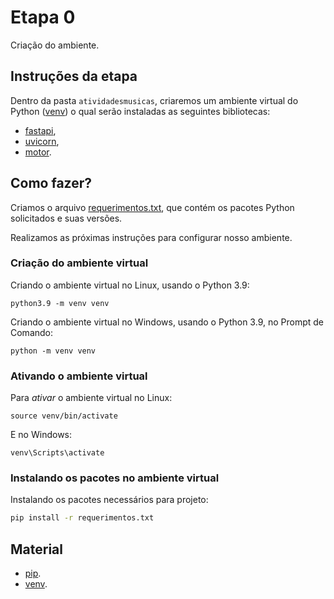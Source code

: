 # Etapa 0

Criação do ambiente.

## Instruções da etapa

Dentro da pasta `atividadesmusicas`, criaremos um
ambiente virtual do Python ([venv](https://docs.python.org/pt-br/3/library/venv.html)) 
o qual serão instaladas as seguintes
bibliotecas:

- [fastapi](https://fastapi.tiangolo.com/),
- [uvicorn](https://www.uvicorn.org/),
- [motor](https://motor.readthedocs.io/en/stable/).

## Como fazer?

Criamos o arquivo [requerimentos.txt](./requerimentos.txt), que contém
os pacotes Python solicitados e suas versões. 

Realizamos as próximas instruções para configurar nosso ambiente. 

### Criação do ambiente virtual

Criando o ambiente virtual no Linux, usando o Python 3.9:

```shell
python3.9 -m venv venv
```

Criando o ambiente virtual no Windows, usando o Python 3.9, no Prompt de Comando:

```batch
python -m venv venv
```

### Ativando o ambiente virtual

Para _ativar_ o ambiente virtual no Linux:

```shell
source venv/bin/activate
```

E no Windows:

```batch
venv\Scripts\activate
```

### Instalando os pacotes no ambiente virtual

Instalando os pacotes necessários para projeto:

```sh
pip install -r requerimentos.txt
```

## Material

- [pip](https://pip.pypa.io/en/stable/getting-started/).
- [venv](https://docs.python.org/pt-br/3/library/venv.html).
